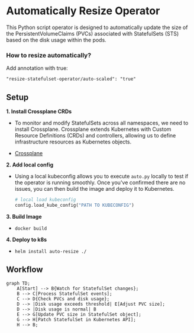 # Automatically Resize Operator

This Python script operator is designed to automatically update the size of the PersistentVolumeClaims (PVCs) associated with StatefulSets (STS) based on the disk usage within the pods.

### How to resize automatically?
Add annotation with true:

`"resize-statefulset-operator/auto-scaled": "true"`


## Setup
**1. Install Crossplane CRDs**

- To monitor and modify StatefulSets across all namespaces, we need to install Crossplane. Crossplane extends Kubernetes with Custom Resource Definitions (CRDs) and controllers, allowing us to define infrastructure resources as Kubernetes objects. 

- [Crossplane](https://marketplace.upbound.io/providers/upbound/provider-azure/v0.19.0/docs)


**2. Add local config**

- Using a local kubeconfig allows you to execute `auto.py` locally to test if the operator is running smoothly. Once you've confirmed there are no issues, you can then build the image and deploy it to Kubernetes.
  ```python
  # local load kubeconfig
  config.load_kube_config("PATH TO KUBECONFIG")
  ```

**3. Build Image**

- `docker build`

**4. Deploy to k8s**

- `helm install auto-resize ./`


## Workflow
```mermaid
graph TD;
    A[Start] --> B{Watch for StatefulSet changes};
    B --> C[Process StatefulSet events];
    C --> D{Check PVCs and disk usage};
    D --> |Disk usage exceeds threshold| E[Adjust PVC size];
    D --> |Disk usage is normal| B
    E --> G[Update PVC size in StatefulSet object];
    G --> H[Patch StatefulSet in Kubernetes API];
    H --> B;
```
